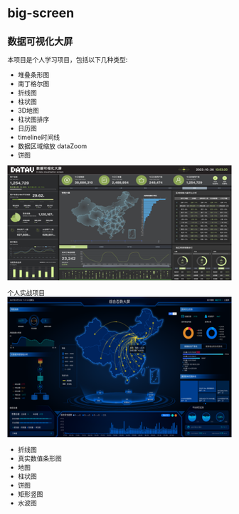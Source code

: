 # big-screen
## 数据可视化大屏
本项目是个人学习项目，包括以下几种类型:
- 堆叠条形图
- 南丁格尔图
- 折线图
- 柱状图
- 3D地图
- 柱状图排序
- 日历图
- timeline时间线
- 数据区域缩放 dataZoom
- 饼图

![本地路径](1.jpg) 


个人实战项目
![本地路径](2.jpg) 

- 折线图
- 真实数值条形图
- 地图
- 柱状图
- 饼图
- 矩形竖图
- 水波图